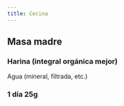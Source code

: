 ```yaml
---
title: Cocina
---
```


## Masa madre
### Harina (integral orgánica mejor)
Agua (mineral, filtrada, etc.)
### 1 día 25g
